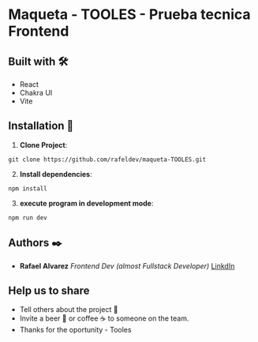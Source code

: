 # Maqueta - TOOLES - Prueba tecnica Frontend


## Built with 🛠️

- React
- Chakra UI
- Vite

## Installation 🔨

1. **Clone Project**: 
```
git clone https://github.com/rafeldev/maqueta-TOOLES.git
```

2. **Install dependencies**: 
```
npm install
```

3. **execute program in development mode**: 
```
npm run dev
```

## Authors ✒️

- **Rafael Alvarez** _Frontend Dev (almost Fullstack Developer)_ [LinkdIn](https://www.linkedin.com/in/rafedev_//)

## Help us to share

- Tell others about the project 📢
- Invite a beer 🍺 or coffee ☕ to someone on the team.
- Thanks for the oportunity - Tooles
